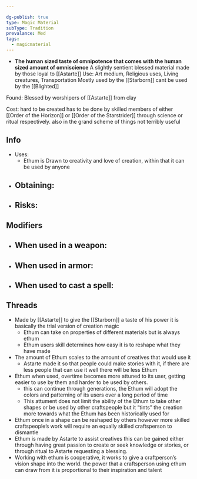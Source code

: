 ```yaml
---
 
dg-publish: true
type: Magic Material
subType: Tradition
prevalance: Med
tags:
  - magicmaterial
---
```

- **The human sized taste of omnipotence that comes with the human sized amount of omniscience**
A slightly sentient blessed material made by those loyal to [[Astarte]]
Use: Art medium, Religious uses, Living creatures, Transportation
Mostly used by the [[Starborn]] cant be used by the [[Blighted]]

Found: Blessed by worshipers of [[Astarte]] from clay

Cost: hard to be created has to be done by skilled members of either [[Order of the Horizon]] or [[Order of the Starstrider]] through science or ritual respectively. also in the grand scheme of things not terribly useful
## Info
- Uses:
	- Ethum is Drawn to creativity and love of creation, within that it can be used by anyone
- Obtaining:
	- 
- Risks:
	- 
## Modifiers
- When used in a weapon:
	- 
- When used in armor:
	- 
- When used to cast a spell:
	- 
## Threads
- Made by [[Astarte]] to give the [[Starborn]] a taste of his power it is basically the trial version of creation magic
	- Ethum can take on properties of different materials but is always ethum
	- Ethum users skill determines how easy it is to reshape what they have made
- The amount of Ethum scales to the amount of creatives that would use it
	- Astarte made it so that people could make stories with it, if there are less people that can use it well there will be less Ethum
- Ethum when used, overtime becomes more attuned to its user, getting easier to use by them and harder to be used by others.
	- this can continue through generations, the Ethum will adopt the colors and patterning of its users over a long period of time
	- This attument does not limit the ability of the Ethum to take other shapes or be used by other craftspeople but it “tints” the creation more towards what the Ethum has been historically used for
- Ethum once in a shape can be reshaped by others however more skilled craftspeople’s work will require an equally skilled craftsperson to dismantle
- Ethum is made by Astarte to assist creatives this can be gained either through having great passion to create or seek knowledge or stories, or through ritual to Astarte requesting a blessing.
- Working with ethum is cooperative, it works to give a craftperson’s vision shape into the world. the power that a craftsperson using ethum can draw from it is proportional to their inspiration and talent
 